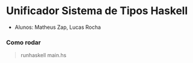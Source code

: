 # Unificador Sistema de Tipos Haskell

- Alunos: Matheus Zap, Lucas Rocha

### Como rodar

> runhaskell main.hs

